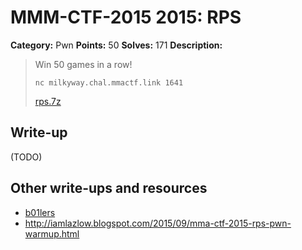 # MMM-CTF-2015 2015: RPS

**Category:** Pwn
**Points:** 50
**Solves:** 171
**Description:**

> Win 50 games in a row!
>
> `nc milkyway.chal.mmactf.link 1641`
>
> [rps.7z](rps.7z-5c18b372802c14abfec93c81a2cfdc5bac7f5aeeb16ad7404aace7ae25591c6e)
>


## Write-up

(TODO)

## Other write-ups and resources

* [b01lers](https://b01lers.net/challenges/MMA%20CTF%202015/RPS%20%28rock%20paper%20scissors%29/58/)
* <http://iamlazlow.blogspot.com/2015/09/mma-ctf-2015-rps-pwn-warmup.html>
